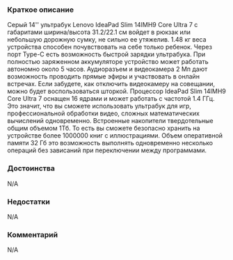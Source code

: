 ### **Краткое описание**
Серый 14'' ультрабук Lenovo IdeaPad Slim 14IMH9 Сore Ultra 7 с габаритами ширина/высота 31.2/22.1 см войдет в рюкзак или небольшую дорожную сумку, не сильно ее утяжелив. 1.48 кг веса устройства способен почувствовать на себе только ребенок. Через порт Type-C есть возможность быстрой зарядки ультрабука. При полностью заряженном аккумуляторе устройство может работать автономно около 5 часов. Аудиоразъем и видеокамера 2 Мп дают возможность проводить прямые эфиры и участвовать в онлайн встречах. Если забудете, как отключить видеокамеру на совещании, можно будет воспользоваться шторкой.  Процессор IdeaPad Slim 14IMH9 Сore Ultra 7 оснащен 16 ядрами и может работать с частотой 1.4 ГГц. Это значит, что вы сможете использовать ультрабук для игр, профессиональной обработки видео, сложных математических вычислений одновременно. Встроенные накопители твердотельные общим объемом 1Тб. То есть вы сможете безопасно хранить на устройстве более 1000000 книг с иллюстрациями. Объем оперативной памяти 32 Гб это возможность выполнять одновременно несколько операций без зависаний при переключении между программами.

### **Достоинства**
N/A

### **Недостатки**
N/A

### **Комментарий**
N/A
